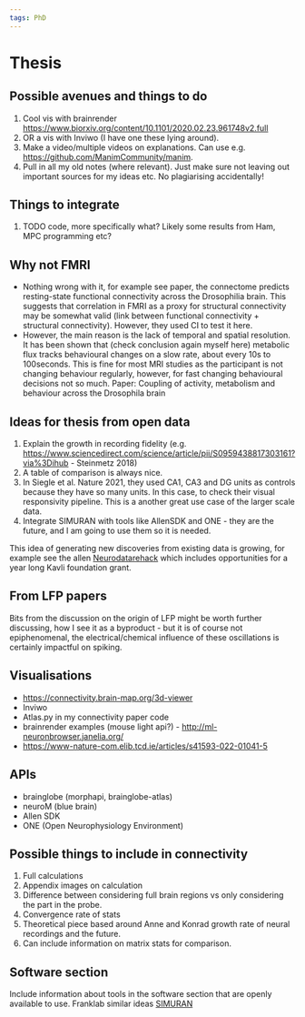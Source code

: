 ```yaml
---
tags: PhD
---
```


# Thesis

## Possible avenues and things to do

1. Cool vis with brainrender https://www.biorxiv.org/content/10.1101/2020.02.23.961748v2.full
2. OR a vis with Inviwo (I have one these lying around).
3. Make a video/multiple videos on explanations. Can use e.g. https://github.com/ManimCommunity/manim.
4. Pull in all my old notes (where relevant). Just make sure not leaving out important sources for my ideas etc. No plagiarising accidentally!

## Things to integrate

1. TODO code, more specifically what? Likely some results from Ham, MPC programming etc?

## Why not FMRI

- Nothing wrong with it, for example see paper, the connectome predicts resting-state functional connectivity across the Drosophilia brain. This suggests that correlation in FMRI as a proxy for structural connectivity may be somewhat valid (link between functional connectivity + structural connectivity). However, they used CI to test it here.
- However, the main reason is the lack of temporal and spatial resolution. It has been shown that (check conclusion again myself here) metabolic flux tracks behavioural changes on a slow rate, about every 10s to 100seconds. This is fine for most MRI studies as the participant is not changing behaviour regularly, however, for fast changing behavioural decisions not so much. Paper: Coupling of activity, metabolism and behaviour across the Drosophila brain

## Ideas for thesis from open data

1. Explain the growth in recording fidelity (e.g. https://www.sciencedirect.com/science/article/pii/S0959438817303161?via%3Dihub - Steinmetz 2018)
2. A table of comparison is always nice.
3. In Siegle et al. Nature 2021, they used CA1, CA3 and DG units as controls because they have so many units. In this case, to check their visual responsivity pipeline. This is a another great use case of the larger scale data.
4. Integrate SIMURAN with tools like AllenSDK and ONE - they are the future, and I am going to use them so it is needed.

This idea of generating new discoveries from existing data is growing, for example see the allen [Neurodatarehack](https://alleninstitute.org/what-we-do/brain-science/events-training/2022-neurodatarehack-hackathon/) which includes opportunities for a year long Kavli foundation grant.

## From LFP papers

Bits from the discussion on the origin of LFP might be worth further discussing, how I see it as a byproduct - but it is of course not epiphenomenal, the electrical/chemical influence of these oscillations is certainly impactful on spiking. 

## Visualisations

- https://connectivity.brain-map.org/3d-viewer
- Inviwo
- Atlas.py in my connectivity paper code
- brainrender examples (mouse light api?) - http://ml-neuronbrowser.janelia.org/
- https://www-nature-com.elib.tcd.ie/articles/s41593-022-01041-5

## APIs

- brainglobe (morphapi, brainglobe-atlas)
- neuroM (blue brain)
- Allen SDK
- ONE (Open Neurophysiology Environment)

## Possible things to include in connectivity

1. Full calculations
2. Appendix images on calculation
3. Difference between considering full brain regions vs only considering the part in the probe.
4. Convergence rate of stats
5. Theoretical piece based around Anne and Konrad growth rate of neural recordings and the future.
6. Can include information on matrix stats for comparison.

## Software section

Include information about tools in the software section that are openly available to use.
Franklab similar ideas [SIMURAN](https://www.youtube.com/watch?v=KAMFt8-WFKo)
